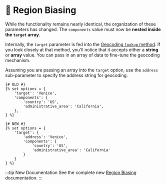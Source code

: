# 🔧 Region Biasing

<update-message/>

While the functionality remains nearly identical, the organization of these parameters has changed. The `components` value must now be **nested inside the `target` array**.

Internally, the `target` parameter is fed into the [Geocoding `lookup` method](/geocoding/target/). If you look closely at that method, you'll notice that it accepts either a **string** or **array** value. You can pass in an array of data to fine-tune the geocoding mechanism.

Assuming you are passing an array into the `target` option, use the `address` sub-parameter to specify the address string for geocoding.

```twig
{# OLD #}
{% set options = {
    'target': 'Venice',
    'components': {
        'country': 'US',
        'administrative_area': 'California',
    },
} %}

{# NEW #}
{% set options = {
    'target': {
        'address': 'Venice',
        'components': {
            'country': 'US',
            'administrative_area': 'California'
        }
    }
} %}
```

:::tip New Documentation
See the complete new [Region Biasing](/guides/region-biasing/) documentation.
:::

